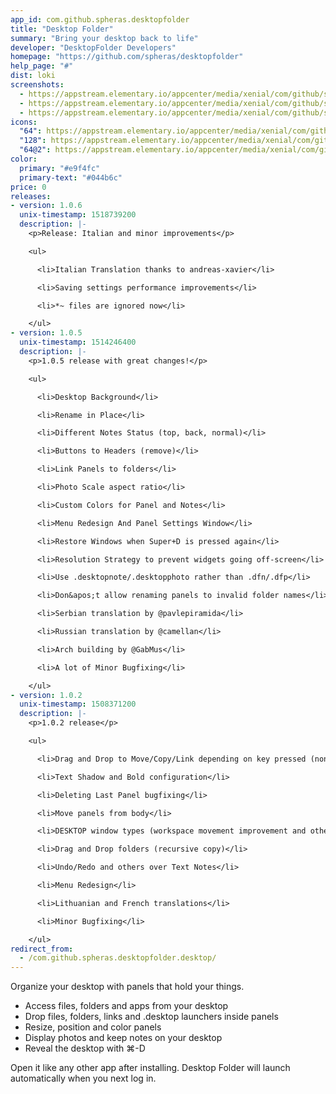 ```yaml
---
app_id: com.github.spheras.desktopfolder
title: "Desktop Folder"
summary: "Bring your desktop back to life"
developer: "DesktopFolder Developers"
homepage: "https://github.com/spheras/desktopfolder"
help_page: "#"
dist: loki
screenshots:
  - https://appstream.elementary.io/appcenter/media/xenial/com/github/spheras.desktopfolder/720171A3E869374B643898D71FF8E6AA/screenshots/image-1_orig.png
  - https://appstream.elementary.io/appcenter/media/xenial/com/github/spheras.desktopfolder/720171A3E869374B643898D71FF8E6AA/screenshots/image-2_orig.png
  - https://appstream.elementary.io/appcenter/media/xenial/com/github/spheras.desktopfolder/720171A3E869374B643898D71FF8E6AA/screenshots/image-3_orig.png
icons:
  "64": https://appstream.elementary.io/appcenter/media/xenial/com/github/spheras.desktopfolder/720171A3E869374B643898D71FF8E6AA/icons/64x64/com.github.spheras.desktopfolder_com.github.spheras.desktopfolder.png
  "128": https://appstream.elementary.io/appcenter/media/xenial/com/github/spheras.desktopfolder/720171A3E869374B643898D71FF8E6AA/icons/128x128/com.github.spheras.desktopfolder_com.github.spheras.desktopfolder.png
  "64@2": https://appstream.elementary.io/appcenter/media/xenial/com/github/spheras.desktopfolder/720171A3E869374B643898D71FF8E6AA/icons/64x64@2/com.github.spheras.desktopfolder_com.github.spheras.desktopfolder.png
color:
  primary: "#e9f4fc"
  primary-text: "#044b6c"
price: 0
releases:
- version: 1.0.6
  unix-timestamp: 1518739200
  description: |-
    <p>Release: Italian and minor improvements</p>

    <ul>

      <li>Italian Translation thanks to andreas-xavier</li>

      <li>Saving settings performance improvements</li>

      <li>*~ files are ignored now</li>

    </ul>
- version: 1.0.5
  unix-timestamp: 1514246400
  description: |-
    <p>1.0.5 release with great changes!</p>

    <ul>

      <li>Desktop Background</li>

      <li>Rename in Place</li>

      <li>Different Notes Status (top, back, normal)</li>

      <li>Buttons to Headers (remove)</li>

      <li>Link Panels to folders</li>

      <li>Photo Scale aspect ratio</li>

      <li>Custom Colors for Panel and Notes</li>

      <li>Menu Redesign And Panel Settings Window</li>

      <li>Restore Windows when Super+D is pressed again</li>

      <li>Resolution Strategy to prevent widgets going off-screen</li>

      <li>Use .desktopnote/.desktopphoto rather than .dfn/.dfp</li>

      <li>Don&apos;t allow renaming panels to invalid folder names</li>

      <li>Serbian translation by @pavlepiramida</li>

      <li>Russian translation by @camellan</li>

      <li>Arch building by @GabMus</li>

      <li>A lot of Minor Bugfixing</li>

    </ul>
- version: 1.0.2
  unix-timestamp: 1508371200
  description: |-
    <p>1.0.2 release</p>

    <ul>

      <li>Drag and Drop to Move/Copy/Link depending on key pressed (none/control/alt|shift)</li>

      <li>Text Shadow and Bold configuration</li>

      <li>Deleting Last Panel bugfixing</li>

      <li>Move panels from body</li>

      <li>DESKTOP window types (workspace movement improvement and others)</li>

      <li>Drag and Drop folders (recursive copy)</li>

      <li>Undo/Redo and others over Text Notes</li>

      <li>Menu Redesign</li>

      <li>Lithuanian and French translations</li>

      <li>Minor Bugfixing</li>

    </ul>
redirect_from:
  - /com.github.spheras.desktopfolder.desktop/
---
```


<p>Organize your desktop with panels that hold your things.</p>
<ul>
  <li>Access files, folders and apps from your desktop</li>
  <li>Drop files, folders, links and .desktop launchers inside panels</li>
  <li>Resize, position and color panels</li>
  <li>Display photos and keep notes on your desktop</li>
  <li>Reveal the desktop with ⌘-D</li>
</ul>
<p>Open it like any other app after installing. Desktop Folder will launch automatically when you next log in.</p>